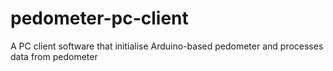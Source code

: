 pedometer-pc-client
===================

A PC client software that initialise Arduino-based pedometer and processes data from pedometer
